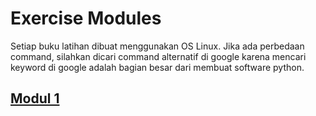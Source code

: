 # Exercise Modules

Setiap buku latihan dibuat menggunakan OS Linux. 
Jika ada perbedaan command, silahkan dicari command alternatif di google karena mencari keyword di google adalah bagian besar dari membuat software python.

## [Modul 1](./Modul_1)